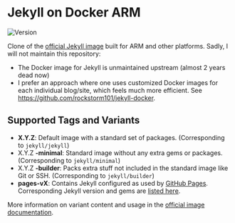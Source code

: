 # Jekyll on Docker ARM
![Version][b1]

Clone of the [official Jekyll image][1] built for ARM and other
platforms. Sadly, I will not maintain this repository:
 * The Docker image for Jekyll is unmaintained upstream (almost 2 years dead
   now)
 * I prefer an approach where one uses customized Docker images for each
   individual blog/site, which feels much more efficient. See
   https://github.com/rockstorm101/jekyll-docker.

[1]: https://github.com/envygeeks/jekyll-docker

## Supported Tags and Variants

 * **X.Y.Z**: Default image with a standard set of packages. (Corresponding to
    `jekyll/jekyll`)
 * X.Y.Z **-minimal**: Standard image without any extra gems or
    packages. (Corresponding to `jekyll/minimal`)
 * X.Y.Z **-builder**: Packs extra stuff not included in the standard image
    like Git or SSH. (Corresponding to `jekyll/builder`)
 * **pages-vX**: Contains Jekyll configured as used by [GitHub
    Pages][5]. Corresponding Jekyll version and gems are [listed here][6].
	
More information on variant content and usage in the [official image
documentation][10].
  
[5]: https://docs.github.com/en/pages/setting-up-a-github-pages-site-with-jekyll/testing-your-github-pages-site-locally-with-jekyll
[6]: https://pages.github.com/versions/
[10]: https://github.com/envygeeks/jekyll-docker#image-types


[b1]: https://img.shields.io/docker/v/rockstorm/jekyll/latest
